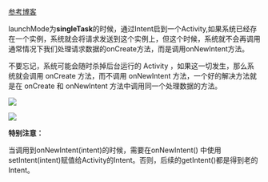 [参考博客](https://my.oschina.net/xsjayz/blog/138447)

launchMode为**singleTask**的时候，通过Intent启到一个Activity,如果系统已经存在一个实例，系统就会将请求发送到这个实例上，但这个时候，系统就不会再调用
通常情况下我们处理请求数据的onCreate方法，而是调用onNewIntent方法。

不要忘记，系统可能会随时杀掉后台运行的 Activity ，如果这一切发生，那么系统就会调用 onCreate 方法，而不调用 onNewIntent 方法，一个好的解决方法就是在
onCreate 和 onNewIntent 方法中调用同一个处理数据的方法。

![](https://developer.android.com/guide/components/images/activity_lifecycle.png)

![](http://dl2.iteye.com/upload/attachment/0126/5549/2af0de16-8a4d-3e78-b705-32d50f049fb0.png)

**特别注意：**

当调用到onNewIntent(intent)的时候，需要在onNewIntent() 中使用setIntent(intent)赋值给Activity的Intent。否则，后续的getIntent()都是得到老的Intent。

